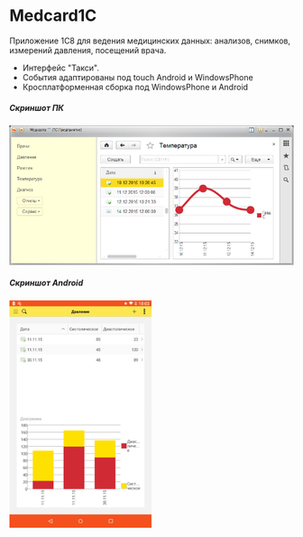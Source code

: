 # Medcard1C
Приложение 1С8 для ведения медицинских данных: анализов, снимков, измерений давления, посещений врача.
<p>
<ul>
<li>Интерфейс "Такси".</li> 
<li>События адаптированы под touch Android и WindowsPhone</li>
<li>Кросплатформенная сборка под WindowsPhone и Android</li>
</ul>
</p>
<p>
<h5>Скриншот ПК</h5>
<img src="https://github.com/mobiskif/Medcard1C/blob/master/Medcard1C.png" />
</p>
<h5>Скриншот Android</h5>
<img src="https://github.com/mobiskif/Medcard1C/blob/master/Screenshot.png" width="50%" />
</p>
